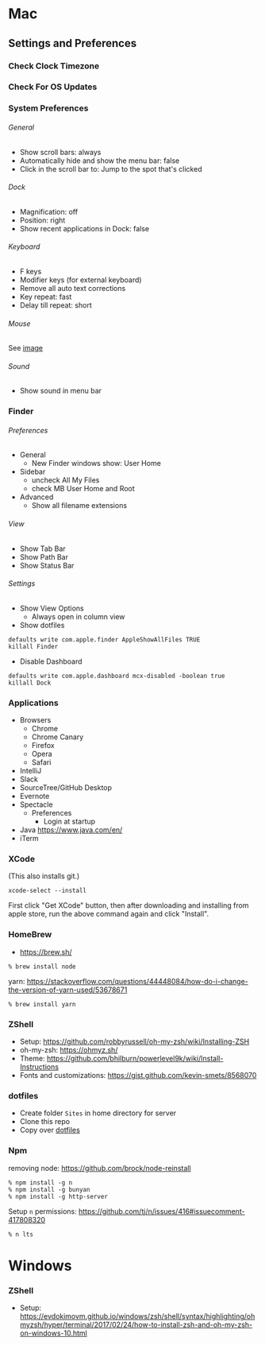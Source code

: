 # Mac

## Settings and Preferences

### Check Clock Timezone

### Check For OS Updates

### System Preferences

###### General
- Show scroll bars: always
- Automatically hide and show the menu bar: false
- Click in the scroll bar to: Jump to the spot that's clicked

###### Dock
- Magnification: off
- Position: right
- Show recent applications in Dock: false

###### Keyboard 
- F keys
- Modifier keys (for external keyboard)
- Remove all auto text corrections
- Key repeat: fast
- Delay till repeat: short

###### Mouse
See [image](https://github.com/rcline/development-environment/blob/master/Screen%20Shot%202019-04-04%20at%2012.27.48%20PM.png)

###### Sound
- Show sound in menu bar

### Finder

###### Preferences
- General
  + New Finder windows show: User Home
- Sidebar
  + uncheck All My Files
  + check MB User Home and Root
- Advanced
  + Show all filename extensions

###### View
- Show Tab Bar
- Show Path Bar
- Show Status Bar

###### Settings
- Show View Options
  + Always open in column view
- Show dotfiles
```
defaults write com.apple.finder AppleShowAllFiles TRUE
killall Finder
```
- Disable Dashboard
```
defaults write com.apple.dashboard mcx-disabled -boolean true
killall Dock
```

### Applications
- Browsers
  - Chrome
  - Chrome Canary
  - Firefox
  - Opera
  - Safari
- IntelliJ
- Slack
- SourceTree/GitHub Desktop
- Evernote
- Spectacle
  - Preferences
    - Login at startup
- Java https://www.java.com/en/
- iTerm


### XCode
(This also installs git.)
```
xcode-select --install
```
First click "Get XCode" button, then after downloading and installing from apple store, run the above command again and click "Install".

### HomeBrew
- https://brew.sh/
```
% brew install node
```
yarn: https://stackoverflow.com/questions/44448084/how-do-i-change-the-version-of-yarn-used/53678671
```
% brew install yarn
```

### ZShell
- Setup: https://github.com/robbyrussell/oh-my-zsh/wiki/Installing-ZSH
- oh-my-zsh: https://ohmyz.sh/
- Theme: https://github.com/bhilburn/powerlevel9k/wiki/Install-Instructions
- Fonts and customizations: https://gist.github.com/kevin-smets/8568070


### dotfiles
- Create folder `Sites` in home directory for server
- Clone this repo
- Copy over [dotfiles](https://github.com/rcline/development-environment/tree/master/dotfiles)


### Npm
removing node: https://github.com/brock/node-reinstall
```
% npm install -g n
% npm install -g bunyan
% npm install -g http-server
```
Setup `n` permissions: https://github.com/tj/n/issues/416#issuecomment-417808320
```
% n lts
```


# Windows

### ZShell
- Setup: https://evdokimovm.github.io/windows/zsh/shell/syntax/highlighting/ohmyzsh/hyper/terminal/2017/02/24/how-to-install-zsh-and-oh-my-zsh-on-windows-10.html
